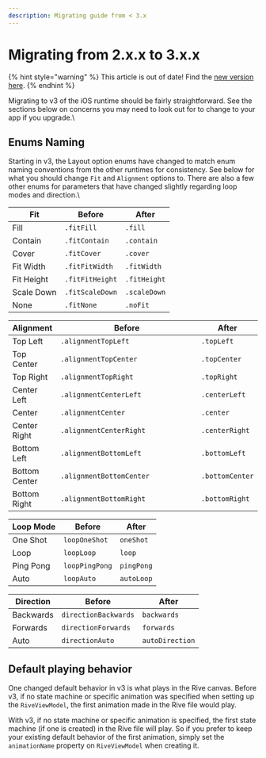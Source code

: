 ```yaml
---
description: Migrating guide from < 3.x
---
```


# Migrating from 2.x.x to 3.x.x

{% hint style="warning" %}
This article is out of date! Find the [new version here](https://rive.app/community/doc/migrating-from-2xx-to-3xx/docJ4RkfRoA0).
{% endhint %}

Migrating to v3 of the iOS runtime should be fairly straightforward. See the sections below on concerns you may need to look out for to change to your app if you upgrade.\


## Enums Naming

Starting in v3, the Layout option enums have changed to match enum naming conventions from the other runtimes for consistency. See below for what you should change `Fit` and `Alignment` options to. There are also a few other enums for parameters that have changed slightly regarding loop modes and direction.\


| Fit        | Before          | After        |
| ---------- | --------------- | ------------ |
| Fill       | `.fitFill`      | `.fill`      |
| Contain    | `.fitContain`   | `.contain`   |
| Cover      | `.fitCover`     | `.cover`     |
| Fit Width  | `.fitFitWidth`  | `.fitWidth`  |
| Fit Height | `.fitFitHeight` | `.fitHeight` |
| Scale Down | `.fitScaleDown` | `.scaleDown` |
| None       | `.fitNone`      | `.noFit`     |

<table><thead><tr><th>Alignment</th><th width="268.3333333333333">Before</th><th>After</th></tr></thead><tbody><tr><td>Top Left</td><td><code>.alignmentTopLeft</code></td><td><code>.topLeft</code></td></tr><tr><td>Top Center</td><td><code>.alignmentTopCenter</code></td><td><code>.topCenter</code></td></tr><tr><td>Top Right</td><td><code>.alignmentTopRight</code></td><td><code>.topRight</code></td></tr><tr><td>Center Left</td><td><code>.alignmentCenterLeft</code></td><td><code>.centerLeft</code></td></tr><tr><td>Center</td><td><code>.alignmentCenter</code></td><td><code>.center</code></td></tr><tr><td>Center Right</td><td><code>.alignmentCenterRight</code></td><td><code>.centerRight</code></td></tr><tr><td>Bottom Left</td><td><code>.alignmentBottomLeft</code></td><td><code>.bottomLeft</code></td></tr><tr><td>Bottom Center</td><td><code>.alignmentBottomCenter</code></td><td><code>.bottomCenter</code></td></tr><tr><td>Bottom Right</td><td><code>.alignmentBottomRight</code></td><td><code>.bottomRight</code></td></tr></tbody></table>

| Loop Mode | Before         | After      |
| --------- | -------------- | ---------- |
| One Shot  | `loopOneShot`  | `oneShot`  |
| Loop      | `loopLoop`     | `loop`     |
| Ping Pong | `loopPingPong` | `pingPong` |
| Auto      | `loopAuto`     | `autoLoop` |

| Direction | Before               | After           |
| --------- | -------------------- | --------------- |
| Backwards | `directionBackwards` | `backwards`     |
| Forwards  | `directionForwards`  | `forwards`      |
| Auto      | `directionAuto`      | `autoDirection` |

## Default playing behavior

One changed default behavior in v3 is what plays in the Rive canvas. Before v3, if no state machine or specific animation was specified when setting up the `RiveViewModel`, the first animation made in the Rive file would play. &#x20;

With v3, if no state machine or specific animation is specified, the first state machine (if one is created) in the Rive file will play. So if you prefer to keep your existing default behavior of the first animation, simply set the `animationName` property on `RiveViewModel` when creating it.
